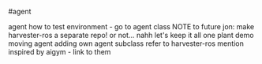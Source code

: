 #agent

agent
how to test environment - go to agent class NOTE to future jon: make harvester-ros a separate repo! or not... nahh let's keep it all one
plant demo
moving agent
adding own agent subclass
refer to harvester-ros
mention inspired by aigym - link to them
